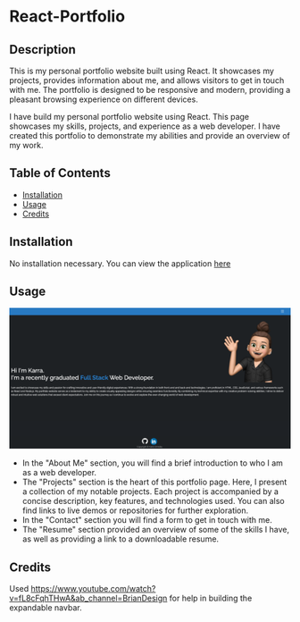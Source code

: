 # React-Portfolio

## Description

This is my personal portfolio website built using React. It showcases my projects, provides information about me, and allows visitors to get in touch with me. The portfolio is designed to be responsive and modern, providing a pleasant browsing experience on different devices.

I have build my personal portfolio website using React. This page showcases my skills, projects, and experience as a web developer. I have created this portfolio to demonstrate my abilities and provide an overview of my work.

## Table of Contents

  - [Installation](#installation)
  - [Usage](#usage)
  - [Credits](#credits)

## Installation

No installation necessary. You can view the application [here](https://karra-ormsby.github.io/React-Portfolio/)

## Usage

![homepage](./src/images/Homepage.png)

* In the "About Me" section, you will find a brief introduction to who I am as a web developer. 
* The "Projects" section is the heart of this portfolio page. Here, I present a collection of my notable projects. Each project is accompanied by a concise description, key features, and technologies used. You can also find links to live demos or repositories for further exploration.
* In the "Contact" section you will find a form to get in touch with me.
* The "Resume" section provided an overview of some of the skills I have, as well as providing a link to a downloadable resume.

## Credits

Used https://www.youtube.com/watch?v=fL8cFqhTHwA&ab_channel=BrianDesign for help in building the expandable navbar.

